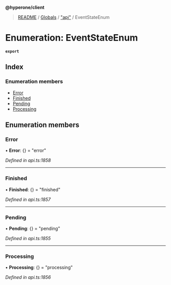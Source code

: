 **@hyperone/client**

> [README](../README.md) / [Globals](../globals.md) / ["api"](../modules/_api_.md) / EventStateEnum

# Enumeration: EventStateEnum

**`export`** 

## Index

### Enumeration members

* [Error](_api_.eventstateenum.md#error)
* [Finished](_api_.eventstateenum.md#finished)
* [Pending](_api_.eventstateenum.md#pending)
* [Processing](_api_.eventstateenum.md#processing)

## Enumeration members

### Error

•  **Error**: {} = "error"

*Defined in api.ts:1858*

___

### Finished

•  **Finished**: {} = "finished"

*Defined in api.ts:1857*

___

### Pending

•  **Pending**: {} = "pending"

*Defined in api.ts:1855*

___

### Processing

•  **Processing**: {} = "processing"

*Defined in api.ts:1856*
